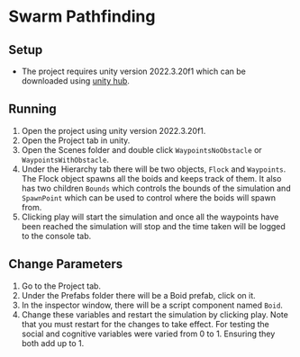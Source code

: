 # Swarm Pathfinding

## Setup
 - The project requires unity version 2022.3.20f1 which can be downloaded using [unity hub](https://unity.com/unity-hub).

## Running
 1. Open the project using unity version 2022.3.20f1.
 2. Open the Project tab in unity.
 3. Open the Scenes folder and double click `WaypointsNoObstacle` or `WaypointsWithObstacle`.
 4. Under the Hierarchy tab there will be two objects, `Flock` and `Waypoints`. The Flock object spawns all the boids and keeps track of them. It also has two children `Bounds` which controls the bounds of the simulation and `SpawnPoint` which can be used to control where the boids will spawn from.
 5. Clicking play will start the simulation and once all the waypoints have been reached the simulation will stop and the time taken will be logged to the console tab.
 
## Change Parameters
 1. Go to the Project tab.
 2. Under the Prefabs folder there will be a Boid prefab, click on it.
 3. In the inspector window, there will be a script component named `Boid`.
 4. Change these variables and restart the simulation by clicking play. Note that you must restart for the changes to take effect. For testing the social and cognitive variables were varied from 0 to 1. Ensuring they both add up to 1.
